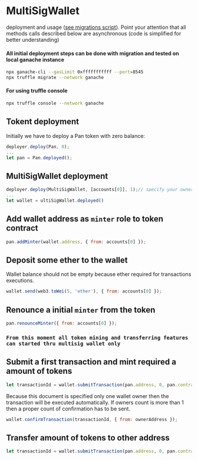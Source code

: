 # MultiSigWallet
deployment and usage ([see migrations script](../migrations/2_core_migration.js)). Point your attention that all methods calls described below are asynchronous (code is simplified for better understanding)

#### All initial deployment steps can be done with migration and tested on local ganache instance

```sh
npx ganache-cli --gasLimit 0xfffffffffff --port=8545
npx truffle migrate --network ganache
```

#### For using truffle console

```sh
npx truffle console --network ganache
```

## Tokent deployment
Initially we have to deploy a Pan token with zero balance:
```js
deployer.deploy(Pan, 0);
...
let pan = Pan.deployed();
```

## MultiSigWallet deployment

```js
deployer.deploy(MultiSigWallet, [accounts[0]], 1);// specify your owners list and `required` value
...
let wallet = ultiSigWallet.deployed()
```

## Add wallet address as `minter` role to token contract

```js
pan.addMinter(wallet.address, { from: accounts[0] });
```

## Deposit some ether to the wallet
Wallet balance should not be empty because ether required for transactions executions.  

```js
wallet.send(web3.toWei(5, 'ether'), { from: accounts[0] });
```

## Renounce a initial `minter` from  the token

```js
pan.renounceMinter({ from: accounts[0] });
```

### `From this moment all token mining and transferring features can started thru multisig wallet only`


## Submit a first transaction and mint required a amount of tokens

```js
let transactionId = wallet.submitTransaction(pan.address, 0, pan.contract.mint.getData(wallet.address, 5000000), { from: accounts[0] });
```

Because this document is specified only one wallet owner then the transaction will be executed automatically. If owners count is more than 1 then a proper count of confirmation has to be sent.

```js
wallet.confirmTransaction(transactionId, { from: ownerAddress });
```

## Transfer amount of tokens to other address

```js
let transactionId = wallet.submitTransaction(pan.address, 0, pan.contract.transfer.getData(recipientAddress, 300), {from: wallet.address});
```
